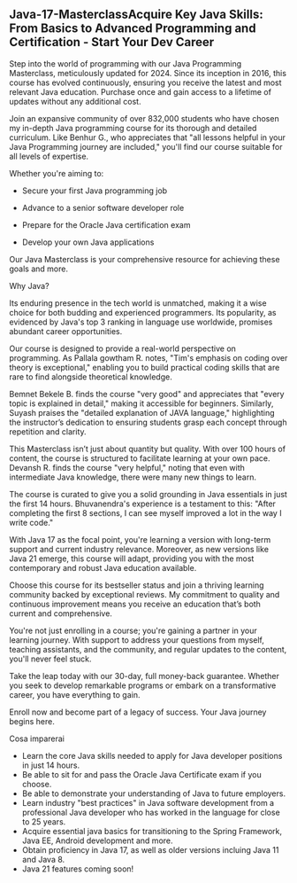 ## Java-17-MasterclassAcquire Key Java Skills: From Basics to Advanced Programming and Certification - Start Your Dev Career
Step into the world of programming with our Java Programming Masterclass, meticulously updated for 2024. Since its inception in 2016, this course has evolved continuously, ensuring you receive the latest and most relevant Java education. Purchase once and gain access to a lifetime of updates without any additional cost.

Join an expansive community of over 832,000 students who have chosen my in-depth Java programming course for its thorough and detailed curriculum. Like Benhur G., who appreciates that "all lessons helpful in your Java Programming journey are included," you'll find our course suitable for all levels of expertise.

Whether you're aiming to:

- Secure your first Java programming job

- Advance to a senior software developer role

- Prepare for the Oracle Java certification exam

- Develop your own Java applications

Our Java Masterclass is your comprehensive resource for achieving these goals and more.

Why Java?

Its enduring presence in the tech world is unmatched, making it a wise choice for both budding and experienced programmers. Its popularity, as evidenced by Java's top 3 ranking in language use worldwide, promises abundant career opportunities.

Our course is designed to provide a real-world perspective on programming. As Pallala gowtham R. notes, "Tim's emphasis on coding over theory is exceptional," enabling you to build practical coding skills that are rare to find alongside theoretical knowledge.

Bemnet Bekele B. finds the course "very good" and appreciates that "every topic is explained in detail," making it accessible for beginners. Similarly, Suyash praises the "detailed explanation of JAVA language," highlighting the instructor’s dedication to ensuring students grasp each concept through repetition and clarity.

This Masterclass isn’t just about quantity but quality. With over 100 hours of content, the course is structured to facilitate learning at your own pace. Devansh R. finds the course "very helpful," noting that even with intermediate Java knowledge, there were many new things to learn.

The course is curated to give you a solid grounding in Java essentials in just the first 14 hours. Bhuvanendra's experience is a testament to this: "After completing the first 8 sections, I can see myself improved a lot in the way I write code."

With Java 17 as the focal point, you're learning a version with long-term support and current industry relevance. Moreover, as new versions like Java 21 emerge, this course will adapt, providing you with the most contemporary and robust Java education available.

Choose this course for its bestseller status and join a thriving learning community backed by exceptional reviews. My commitment to quality and continuous improvement means you receive an education that’s both current and comprehensive.

You're not just enrolling in a course; you're gaining a partner in your learning journey. With support to address your questions from myself, teaching assistants, and the community, and regular updates to the content, you'll never feel stuck.

Take the leap today with our 30-day, full money-back guarantee. Whether you seek to develop remarkable programs or embark on a transformative career, you have everything to gain.

Enroll now and become part of a legacy of success. Your Java journey begins here.

Cosa imparerai
- Learn the core Java skills needed to apply for Java developer positions in just 14 hours.
- Be able to sit for and pass the Oracle Java Certificate exam if you choose.
- Be able to demonstrate your understanding of Java to future employers.
- Learn industry "best practices" in Java software development from a professional Java developer who has worked in the language for close to 25 years.
- Acquire essential java basics for transitioning to the Spring Framework, Java EE, Android development and more.
- Obtain proficiency in Java 17, as well as older versions incluing Java 11 and Java 8.
- Java 21 features coming soon!
